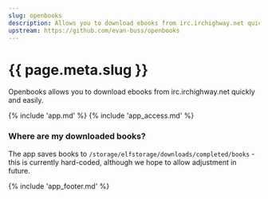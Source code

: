 ```yaml
---
slug: openbooks
description: Allows you to download ebooks from irc.irchighway.net quickly and easily.
upstream: https://github.com/evan-buss/openbooks
---
```


# {{ page.meta.slug }}

Openbooks allows you to download ebooks from irc.irchighway.net quickly and easily.

{% include 'app.md' %}
{% include 'app_access.md' %}

### Where are my downloaded books?

The app saves books to `/storage/elfstorage/downloads/completed/books` - this is currently hard-coded, although we hope to allow adjustment in future.

{% include 'app_footer.md' %}